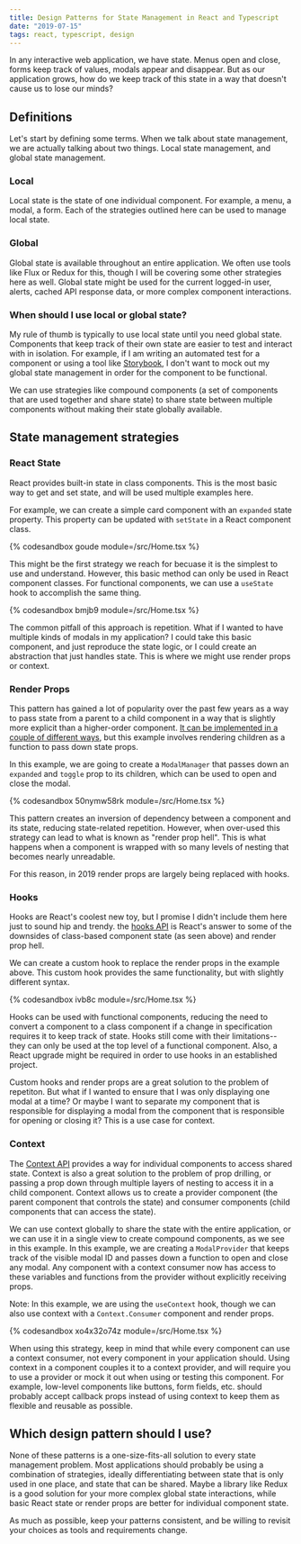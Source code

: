 ```yaml
---
title: Design Patterns for State Management in React and Typescript
date: "2019-07-15"
tags: react, typescript, design
---
```


In any interactive web application, we have state. Menus open and close, forms keep track of values, modals appear and disappear. But as our application grows, how do we keep track of this state in a way that doesn't cause us to lose our minds?

## Definitions

Let's start by defining some terms. When we talk about state management, we are actually talking about two things. Local state management, and global state management.

### Local

Local state is the state of one individual component. For example, a menu, a modal, a form. Each of the strategies outlined here can be used to manage local state.

### Global

Global state is available throughout an entire application. We often use tools like Flux or Redux for this, though I will be covering some other strategies here as well. Global state might be used for the current logged-in user, alerts, cached API response data, or more complex component interactions.

### When should I use local or global state?

My rule of thumb is typically to use local state until you need global state. Components that keep track of their own state are easier to test and interact with in isolation. For example, if I am writing an automated test for a component or using a tool like [Storybook](https://storybook.js.org), I don't want to mock out my global state management in order for the component to be functional.

We can use strategies like compound components (a set of components that are used together and share state) to share state between multiple components without making their state globally available.

## State management strategies

### React State

React provides built-in state in class components. This is the most basic way to get and set state, and will be used multiple examples here.

For example, we can create a simple card component with an `expanded` state property. This property can be updated with `setState` in a React component class.

{% codesandbox goude module=/src/Home.tsx %}

This might be the first strategy we reach for becuase it is the simplest to use and understand. However, this basic method can only be used in React component classes. For functional components, we can use a `useState` hook to accomplish the same thing.

{% codesandbox bmjb9 module=/src/Home.tsx %}

The common pitfall of this approach is repetition. What if I wanted to have multiple kinds of modals in my application? I could take this basic component, and just reproduce the state logic, or I could create an abstraction that just handles state. This is where we might use render props or context.

### Render Props

This pattern has gained a lot of popularity over the past few years as a way to pass state from a parent to a child component in a way that is slightly more explicit than a higher-order component. [It can be implemented in a couple of different ways](https://reactjs.org/docs/render-props.html), but this example involves rendering children as a function to pass down state props.

In this example, we are going to create a `ModalManager` that passes down an `expanded` and `toggle` prop to its children, which can be used to open and close the modal.

{% codesandbox 50nymw58rk module=/src/Home.tsx %}

This pattern creates an inversion of dependency between a component and its state, reducing state-related repetition. However, when over-used this strategy can lead to what is known as "render prop hell". This is what happens when a component is wrapped with so many levels of nesting that becomes nearly unreadable.

For this reason, in 2019 render props are largely being replaced with hooks.

### Hooks

Hooks are React's coolest new toy, but I promise I didn't include them here just to sound hip and trendy. the [hooks API](https://reactjs.org/docs/hooks-reference.html) is React's answer to some of the downsides of class-based component state (as seen above) and render prop hell.

We can create a custom hook to replace the render props in the example above. This custom hook provides the same functionality, but with slightly different syntax.

{% codesandbox ivb8c module=/src/Home.tsx %}

Hooks can be used with functional components, reducing the need to convert a component to a class component if a change in specification requires it to keep track of state. Hooks still come with their limitations--they can only be used at the top level of a functional component. Also, a React upgrade might be required in order to use hooks in an established project.

Custom hooks and render props are a great solution to the problem of repetiton. But what if I wanted to ensure that I was only displaying one modal at a time? Or maybe I want to separate my component that is responsible for displaying a modal from the component that is responsible for opening or closing it? This is a use case for context.

### Context

The [Context API](https://reactjs.org/docs/context.html) provides a way for individual components to access shared state. Context is also a great solution to the problem of prop drilling, or passing a prop down through multiple layers of nesting to access it in a child component. Context allows us to create a provider component (the parent component that controls the state) and consumer components (child components that can access the state).

We can use context globally to share the state with the entire application, or we can use it in a single view to create compound components, as we see in this example. In this example, we are creating a `ModalProvider` that keeps track of the visible modal ID and passes down a function to open and close any modal. Any component with a context consumer now has access to these variables and functions from the provider without explicitly receiving props.

Note: In this example, we are using the `useContext` hook, though we can also use context with a `Context.Consumer` component and render props.

{% codesandbox xo4x32o74z module=/src/Home.tsx %}

When using this strategy, keep in mind that while every component can use a context consumer, not every component in your application should. Using context in a component couples it to a context provider, and will require you to use a provider or mock it out when using or testing this component. For example, low-level components like buttons, form fields, etc. should probably accept callback props instead of using context to keep them as flexible and reusable as possible.

## Which design pattern should I use?

None of these patterns is a one-size-fits-all solution to every state management problem. Most applications should probably be using a combination of strategies, ideally differentiating between state that is only used in one place, and state that can be shared. Maybe a library like Redux is a good solution for your more complex global state interactions, while basic React state or render props are better for individual component state.

As much as possible, keep your patterns consistent, and be willing to revisit your choices as tools and requirements change.
